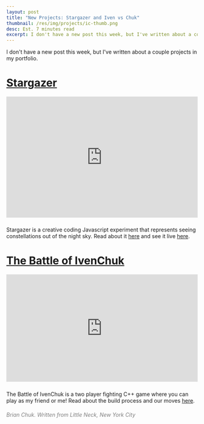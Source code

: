 ```yaml
---
layout: post
title: "New Projects: Stargazer and Iven vs Chuk"
thumbnail: /res/img/projects/ic-thumb.png
desc: Est. 7 minutes read
excerpt: I don't have a new post this week, but I've written about a couple projects in my portfolio. Check them out!
---
```


I don't have a new post this week, but I've written about a couple projects in my portfolio.

# [Stargazer](/projects/stargazer/)

<div style="width:100%;height:0;padding-bottom:63%;position:relative;margin-bottom:2.46vw;"><iframe src="https://giphy.com/embed/xT0xeyYYBPqYQlU2Vq" width="100%" height="100%" style="position:absolute" frameBorder="0" class="giphy-embed" allowFullScreen></iframe></div>

Stargazer is a creative coding Javascript experiment that represents seeing constellations out of the night sky. Read about it [here](/projects/stargazer/) and see it live [here](/).

# [The Battle of IvenChuk](/projects/the_battle_of_ivenchuk/)

<div style="width:100%;height:0;padding-bottom:56%;position:relative;margin-bottom:2.46vw;"><iframe src="https://giphy.com/embed/l3mZazOQuYQhmE048" width="100%" height="100%" style="position:absolute" frameBorder="0" class="giphy-embed" allowFullScreen></iframe></div>

The Battle of IvenChuk is a two player fighting C++ game where you can play as my friend or me! Read about the build process and our moves [here](/projects/the_battle_of_ivenchuk/).

<h6 style="color: #808080;">Brian Chuk. Written from Little Neck, New York City</h6>